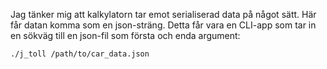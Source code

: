 Jag tänker mig att kalkylatorn tar emot serialiserad data på något sätt. Här får datan komma som en json-sträng. Detta får vara en CLI-app som tar in en sökväg till en json-fil som första och enda argument:

```bash
./j_toll /path/to/car_data.json
```
